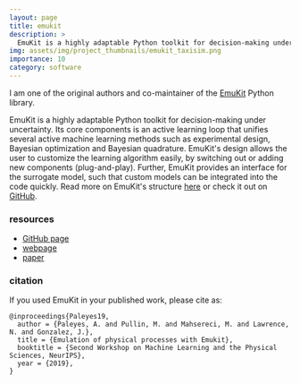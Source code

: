 ```yaml
---
layout: page
title: emukit
description: >
  EmuKit is a highly adaptable Python toolkit for decision-making under uncertainty.
img: assets/img/project_thumbnails/emukit_taxisim.png
importance: 10
category: software
---
```


I am one of the original authors and co-maintainer of the 
[EmuKit](https://github.com/EmuKit/emukit) Python library. 

EmuKit is a highly adaptable Python toolkit for decision-making under uncertainty. Its core components is an 
active learning loop that unifies several active machine learning methods such as experimental design, 
Bayesian optimization and Bayesian quadrature. 
EmuKit's design allows the user to customize the learning algorithm easily, 
by switching out or adding new components (plug-and-play). 
Further, EmuKit provides an interface for the surrogate model, such that custom models can be integrated into
the code quickly. Read more on EmuKit's structure 
[here](https://emukit.github.io/about/) or check it out on [GitHub](https://github.com/EmuKit/emukit).


### resources

- [GitHub page](https://github.com/EmuKit/emukit) 
- [webpage](https://emukit.github.io/) 
- [paper](https://ml4physicalsciences.github.io/2019/files/NeurIPS_ML4PS_2019_113.pdf)


### citation

If you used EmuKit in your published work, please cite as:

```buildoutcfg
@inproceedings{Paleyes19,
  author = {Paleyes, A. and Pullin, M. and Mahsereci, M. and Lawrence, N. and Gonzalez, J.},
  title = {Emulation of physical processes with Emukit},
  booktitle = {Second Workshop on Machine Learning and the Physical Sciences, NeurIPS},
  year = {2019},
}
```
